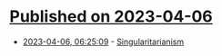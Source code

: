 # [Published on 2023-04-06](index.md)

* [2023-04-06, 06:25:09](https://lobste.rs/s/lnswsm/singularitarianism) - [Singularitarianism](https://en.wikipedia.org/wiki/Singularitarianism)

